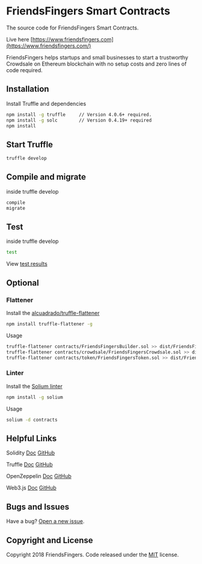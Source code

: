 # FriendsFingers Smart Contracts

The source code for FriendsFingers Smart Contracts. 
 
Live here [https://www.friendsfingers.com](https://www.friendsfingers.com/)

FriendsFingers helps startups and small businesses to start a trustworthy Crowdsale on Ethereum blockchain with no setup costs and zero lines of code required. 


 
## Installation

Install Truffle and dependencies

```bash
npm install -g truffle     // Version 4.0.6+ required.
npm install -g solc        // Version 0.4.19+ required
npm install
```
 
 
 
## Start Truffle

```bash
truffle develop
```



## Compile and migrate
inside truffle develop
  
```bash
compile 
migrate
```
 
 
 
## Test 
inside truffle develop
  
```bash
test
```


View [test results](https://github.com/friendsfingers/friendsfingers-smartcontracts/blob/master/test/results/test-results.md)



## Optional


### Flattener


Install the [alcuadrado/truffle-flattener](https://github.com/alcuadrado/truffle-flattener)

```bash
npm install truffle-flattener -g
```
 
Usage 
 
```bash
truffle-flattener contracts/FriendsFingersBuilder.sol >> dist/FriendsFingersBuilder.sol
truffle-flattener contracts/crowdsale/FriendsFingersCrowdsale.sol >> dist/FriendsFingersCrowdsale.sol
truffle-flattener contracts/token/FriendsFingersToken.sol >> dist/FriendsFingersToken.sol  
```


### Linter

Install the [Solium linter](https://github.com/duaraghav8/Solium)

```bash
npm install -g solium
```

Usage

```bash
solium -d contracts
```



## Helpful Links
 
Solidity [Doc](https://solidity.readthedocs.io) [GitHub](https://github.com/ethereum/solidity)
 
Truffle [Doc](http://truffleframework.com/docs/) [GitHub](https://github.com/trufflesuite/truffle)
 
OpenZeppelin [Doc](http://zeppelin-solidity.readthedocs.io) [GitHub](https://github.com/OpenZeppelin)

Web3.js [Doc](http://web3js.readthedocs.io/en/1.0/index.html) [GitHub](https://github.com/ethereum/web3.js/)



## Bugs and Issues

Have a bug? [Open a new issue](https://github.com/friendsfingers/friendsfingers-smartcontracts/issues).



## Copyright and License

Copyright 2018 FriendsFingers. Code released under the [MIT](https://github.com/friendsfingers/friendsfingers-smartcontracts/blob/master/LICENSE) license.
